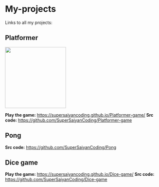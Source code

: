 # **My-projects**
Links to all my projects:
## **Platformer**
<img src="https://thehappypuppysite.com/wp-content/uploads/2017/10/Cute-Dog-Names-HP-long.jpg" width="200">

**Play the game:** https://supersaiyancoding.github.io/Platformer-game/
**Src code:** https://github.com/SuperSaiyanCoding/Platformer-game

## **Pong**
**Src code:** https://github.com/SuperSaiyanCoding/Pong

## **Dice game**
**Play the game:** https://supersaiyancoding.github.io/Dice-game/
**Src code:** https://github.com/SuperSaiyanCoding/Dice-game
